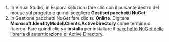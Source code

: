 1. In Visual Studio, in Esplora soluzioni fare clic con il pulsante destro del mouse sul progetto e quindi scegliere **Gestisci pacchetti NuGet**.
2. In Gestione pacchetti NuGet fare clic su **Online**. Digitare **Microsoft.IdentityModel.Clients.ActiveDirectory** come termine di ricerca. Fare quindi clic su **Installa** per installare il [pacchetto NuGet della libreria di autenticazione di Active Directory].

[pacchetto NuGet della libreria di autenticazione di Active Directory]: http://www.nuget.org/packages/Microsoft.IdentityModel.Clients.ActiveDirectory

<!---HONumber=Oct15_HO3-->